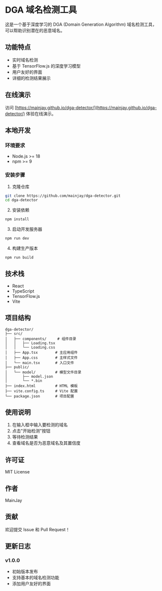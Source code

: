 # DGA 域名检测工具

这是一个基于深度学习的 DGA (Domain Generation Algorithm) 域名检测工具，可以帮助识别潜在的恶意域名。

## 功能特点

- 实时域名检测
- 基于 TensorFlow.js 的深度学习模型
- 用户友好的界面
- 详细的检测结果展示

## 在线演示

访问 [https://mainjay.github.io/dga-detector/](https://mainjay.github.io/dga-detector/) 体验在线演示。

## 本地开发

### 环境要求

- Node.js >= 18
- npm >= 9

### 安装步骤

1. 克隆仓库

```bash
git clone https://github.com/mainjay/dga-detector.git
cd dga-detector
```

2. 安装依赖

```bash
npm install
```

3. 启动开发服务器

```bash
npm run dev
```

4. 构建生产版本

```bash
npm run build
```

## 技术栈

- React
- TypeScript
- TensorFlow.js
- Vite

## 项目结构

```
dga-detector/
├── src/
│   ├── components/     # 组件目录
│   │   ├── Loading.tsx
│   │   └── Loading.css
│   ├── App.tsx        # 主应用组件
│   ├── App.css        # 主样式文件
│   └── main.tsx       # 入口文件
├── public/
│   └── model/         # 模型文件目录
│       ├── model.json
│       └── *.bin
├── index.html         # HTML 模板
├── vite.config.ts     # Vite 配置
└── package.json       # 项目配置
```

## 使用说明

1. 在输入框中输入要检测的域名
2. 点击"开始检测"按钮
3. 等待检测结果
4. 查看域名是否为恶意域名及其置信度

## 许可证

MIT License

## 作者

MainJay

## 贡献

欢迎提交 Issue 和 Pull Request！

## 更新日志

### v1.0.0

- 初始版本发布
- 支持基本的域名检测功能
- 添加用户友好的界面
